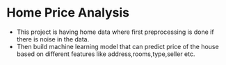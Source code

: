 #  Home Price Analysis
- This project is having home data where first preprocessing is done if there is noise in the data.
- Then build machine learning model that can predict price of the house based on different features like address,rooms,type,seller etc.
